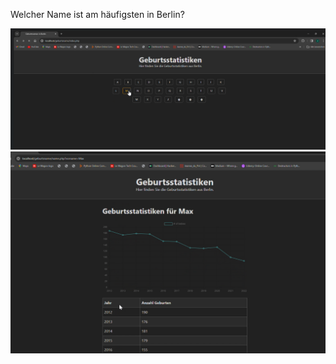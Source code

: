 Welcher Name ist am häufigsten in Berlin?

![alt image](https://github.com/JeanneDuPre/geburtsnamen_berlin/blob/main/images/Screenshot%202024-04-06%20232003.png)
![alt image](https://github.com/JeanneDuPre/geburtsnamen_berlin/blob/main/images/Screenshot%202024-04-06%20232045.png)

